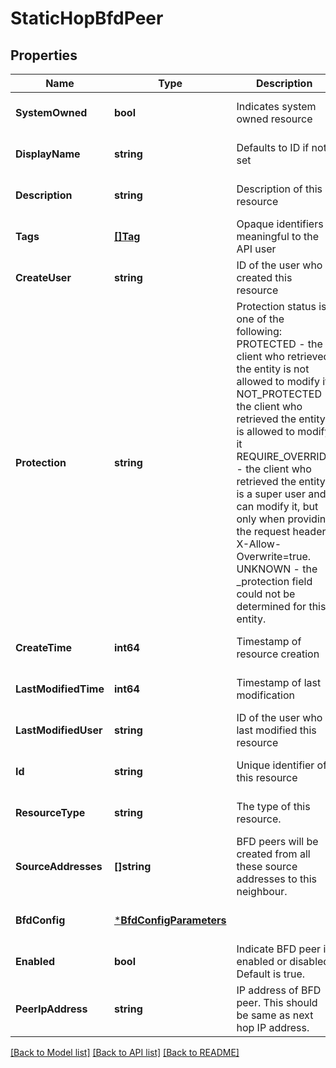 # StaticHopBfdPeer

## Properties
Name | Type | Description | Notes
------------ | ------------- | ------------- | -------------
**SystemOwned** | **bool** | Indicates system owned resource | [optional] [default to null]
**DisplayName** | **string** | Defaults to ID if not set | [optional] [default to null]
**Description** | **string** | Description of this resource | [optional] [default to null]
**Tags** | [**[]Tag**](Tag.md) | Opaque identifiers meaningful to the API user | [optional] [default to null]
**CreateUser** | **string** | ID of the user who created this resource | [optional] [default to null]
**Protection** | **string** | Protection status is one of the following: PROTECTED - the client who retrieved the entity is not allowed             to modify it. NOT_PROTECTED - the client who retrieved the entity is allowed                 to modify it REQUIRE_OVERRIDE - the client who retrieved the entity is a super                    user and can modify it, but only when providing                    the request header X-Allow-Overwrite&#x3D;true. UNKNOWN - the _protection field could not be determined for this           entity.  | [optional] [default to null]
**CreateTime** | **int64** | Timestamp of resource creation | [optional] [default to null]
**LastModifiedTime** | **int64** | Timestamp of last modification | [optional] [default to null]
**LastModifiedUser** | **string** | ID of the user who last modified this resource | [optional] [default to null]
**Id** | **string** | Unique identifier of this resource | [optional] [default to null]
**ResourceType** | **string** | The type of this resource. | [optional] [default to null]
**SourceAddresses** | **[]string** | BFD peers will be created from all these source addresses to this neighbour. | [optional] [default to null]
**BfdConfig** | [***BfdConfigParameters**](BfdConfigParameters.md) |  | [optional] [default to null]
**Enabled** | **bool** | Indicate BFD peer is enabled or disabled. Default is true. | [optional] [default to true]
**PeerIpAddress** | **string** | IP address of BFD peer. This should be same as next hop IP address. | [default to null]

[[Back to Model list]](../README.md#documentation-for-models) [[Back to API list]](../README.md#documentation-for-api-endpoints) [[Back to README]](../README.md)

